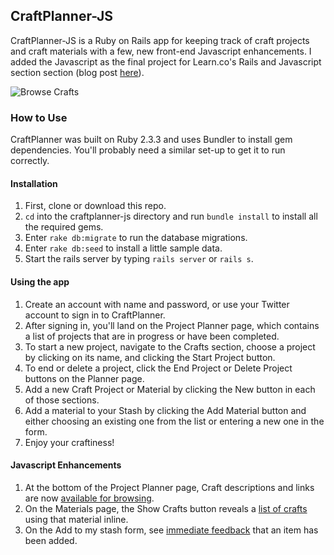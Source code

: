 ## CraftPlanner-JS

CraftPlanner-JS is a Ruby on Rails app for keeping track of craft projects and craft materials with a few, new front-end Javascript enhancements. I added the Javascript as the final project for Learn.co's Rails and Javascript section section (blog post [here](https://chrissygonzalez.github.io/rails_at_last)).

![Browse Crafts](https://i.imgur.com/VxytLoH.gif)

### How to Use
CraftPlanner was built on Ruby 2.3.3 and uses Bundler to install gem dependencies. You'll probably need a similar set-up to get it to run correctly.

#### Installation
1. First, clone or download this repo.
2. `cd` into the craftplanner-js directory and run `bundle install` to install all the required gems.
3. Enter `rake db:migrate` to run the database migrations.
4. Enter `rake db:seed` to install a little sample data.
5. Start the rails server by typing `rails server` or `rails s`.

#### Using the app
1. Create an account with name and password, or use your Twitter account to sign in to CraftPlanner.
2. After signing in, you'll land on the Project Planner page, which contains a list of projects that are in progress or have been completed.
3. To start a new project, navigate to the Crafts section, choose a project by clicking on its name, and clicking the Start Project button.
4. To end or delete a project, click the End Project or Delete Project buttons on the Planner page.
5. Add a new Craft Project or Material by clicking the New button in each of those sections.
6. Add a material to your Stash by clicking the Add Material button and either choosing an existing one from the list or entering a new one in the form.
7. Enjoy your craftiness!

#### Javascript Enhancements
1. At the bottom of the Project Planner page, Craft descriptions and links are now [available for browsing](https://i.imgur.com/VxytLoH.gif).
2. On the Materials page, the Show Crafts button reveals a [list of crafts](https://i.imgur.com/b8oOBW4.gif) using that material inline.
3. On the Add to my stash form, see [immediate feedback](https://i.imgur.com/UMb0wYT.gif) that an item has been added.